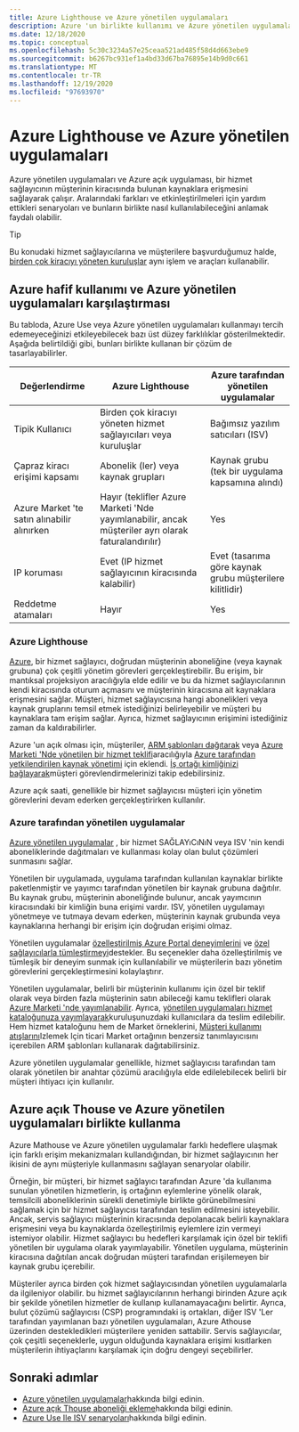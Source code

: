 ```yaml
---
title: Azure Lighthouse ve Azure yönetilen uygulamaları
description: Azure 'un birlikte kullanımı ve Azure yönetilen uygulamalarının birlikte nasıl kullanılabileceğini anlayın.
ms.date: 12/18/2020
ms.topic: conceptual
ms.openlocfilehash: 5c30c3234a57e25ceaa521ad485f58d4d663ebe9
ms.sourcegitcommit: b6267bc931ef1a4bd33d67ba76895e14b9d0c661
ms.translationtype: MT
ms.contentlocale: tr-TR
ms.lasthandoff: 12/19/2020
ms.locfileid: "97693970"
---
```

# <a name="azure-lighthouse-and-azure-managed-applications"></a>Azure Lighthouse ve Azure yönetilen uygulamaları

Azure yönetilen uygulamaları ve Azure açık uygulaması, bir hizmet sağlayıcının müşterinin kiracısında bulunan kaynaklara erişmesini sağlayarak çalışır. Aralarındaki farkları ve etkinleştirilmeleri için yardım ettikleri senaryoları ve bunların birlikte nasıl kullanılabileceğini anlamak faydalı olabilir.

> [!TIP]
> Bu konudaki hizmet sağlayıcılarına ve müşterilere başvurduğumuz halde, [birden çok kiracıyı yöneten kuruluşlar](enterprise.md) aynı işlem ve araçları kullanabilir.

## <a name="comparing-azure-lighthouse-and-azure-managed-applications"></a>Azure hafif kullanımı ve Azure yönetilen uygulamaları karşılaştırması

Bu tabloda, Azure Use veya Azure yönetilen uygulamaları kullanmayı tercih edemeyeceğinizi etkileyebilecek bazı üst düzey farklılıklar gösterilmektedir. Aşağıda belirtildiği gibi, bunları birlikte kullanan bir çözüm de tasarlayabilirler.

|Değerlendirme  |Azure Lighthouse  |Azure tarafından yönetilen uygulamalar  |
|---------|---------|---------|
|Tipik Kullanıcı     |Birden çok kiracıyı yöneten hizmet sağlayıcıları veya kuruluşlar         |Bağımsız yazılım satıcıları (ISV)         |
|Çapraz kiracı erişimi kapsamı     |Abonelik (ler) veya kaynak grupları         |Kaynak grubu (tek bir uygulama kapsamına alındı)         |
|Azure Market 'te satın alınabilir alınırken     |Hayır (teklifler Azure Marketi 'Nde yayımlanabilir, ancak müşteriler ayrı olarak faturalandırılır)        |Yes         |
|IP koruması     |Evet (IP hizmet sağlayıcının kiracısında kalabilir)        |Evet (tasarıma göre kaynak grubu müşterilere kilitlidir)         |
|Reddetme atamaları     |Hayır         |Yes        |

### <a name="azure-lighthouse"></a>Azure Lighthouse

[Azure](../overview.md), bir hizmet sağlayıcı, doğrudan müşterinin aboneliğine (veya kaynak grubuna) çok çeşitli yönetim görevleri gerçekleştirebilir. Bu erişim, bir mantıksal projeksiyon aracılığıyla elde edilir ve bu da hizmet sağlayıcılarının kendi kiracısında oturum açmasını ve müşterinin kiracısına ait kaynaklara erişmesini sağlar. Müşteri, hizmet sağlayıcısına hangi abonelikleri veya kaynak gruplarını temsil etmek istediğinizi belirleyebilir ve müşteri bu kaynaklara tam erişim sağlar. Ayrıca, hizmet sağlayıcının erişimini istediğiniz zaman da kaldırabilirler.

Azure 'un açık olması için, müşteriler, [ARM şablonları dağıtarak](../how-to/onboard-customer.md) veya [Azure Marketi 'Nde yönetilen bir hizmet teklifi](managed-services-offers.md)aracılığıyla [Azure tarafından yetkilendirilen kaynak yönetimi](azure-delegated-resource-management.md) için eklendi. [İş ortağı kimliğinizi bağlayarak](../how-to/partner-earned-credit.md)müşteri görevlendirmelerinizi takip edebilirsiniz.

Azure açık saati, genellikle bir hizmet sağlayıcısı müşteri için yönetim görevlerini devam ederken gerçekleştirirken kullanılır.

### <a name="azure-managed-applications"></a>Azure tarafından yönetilen uygulamalar

[Azure yönetilen uygulamalar](../../azure-resource-manager/managed-applications/overview.md) , bir hizmet SAĞLAYıCıNıN veya ISV 'nin kendi aboneliklerinde dağıtmaları ve kullanması kolay olan bulut çözümleri sunmasını sağlar.

Yönetilen bir uygulamada, uygulama tarafından kullanılan kaynaklar birlikte paketlenmiştir ve yayımcı tarafından yönetilen bir kaynak grubuna dağıtılır. Bu kaynak grubu, müşterinin aboneliğinde bulunur, ancak yayımcının kiracısındaki bir kimliğin buna erişimi vardır. ISV, yönetilen uygulamayı yönetmeye ve tutmaya devam ederken, müşterinin kaynak grubunda veya kaynaklarına herhangi bir erişim için doğrudan erişimi olmaz.

Yönetilen uygulamalar [özelleştirilmiş Azure Portal deneyimlerini](../../azure-resource-manager/managed-applications/concepts-view-definition.md) ve [özel sağlayıcılarla tümleştirmeyi](../../azure-resource-manager/managed-applications/tutorial-create-managed-app-with-custom-provider.md)destekler. Bu seçenekler daha özelleştirilmiş ve tümleşik bir deneyim sunmak için kullanılabilir ve müşterilerin bazı yönetim görevlerini gerçekleştirmesini kolaylaştırır.

Yönetilen uygulamalar, belirli bir müşterinin kullanımı için özel bir teklif olarak veya birden fazla müşterinin satın abileceği kamu teklifleri olarak [Azure Marketi 'nde yayımlanabilir](../../marketplace/create-new-azure-apps-offer.md). Ayrıca, [yönetilen uygulamaları hizmet kataloğunuza yayımlayarak](../../azure-resource-manager/managed-applications/publish-service-catalog-app.md)kuruluşunuzdaki kullanıcılara da teslim edilebilir. Hem hizmet kataloğunu hem de Market örneklerini, [Müşteri kullanımı atışlarını](../../marketplace/azure-partner-customer-usage-attribution.md)Izlemek Için ticari Market ortağının benzersiz tanımlayıcısını içerebilen ARM şablonları kullanarak dağıtabilirsiniz.

Azure yönetilen uygulamalar genellikle, hizmet sağlayıcısı tarafından tam olarak yönetilen bir anahtar çözümü aracılığıyla elde edilelebilecek belirli bir müşteri ihtiyacı için kullanılır.

## <a name="using-azure-lighthouse-and-azure-managed-applications-together"></a>Azure açık Thouse ve Azure yönetilen uygulamaları birlikte kullanma

Azure Mathouse ve Azure yönetilen uygulamalar farklı hedeflere ulaşmak için farklı erişim mekanizmaları kullandığından, bir hizmet sağlayıcının her ikisini de aynı müşteriyle kullanmasını sağlayan senaryolar olabilir.

Örneğin, bir müşteri, bir hizmet sağlayıcı tarafından Azure 'da kullanıma sunulan yönetilen hizmetlerin, iş ortağının eylemlerine yönelik olarak, temsilcili aboneliklerinin sürekli denetimiyle birlikte görünebilmesini sağlamak için bir hizmet sağlayıcısı tarafından teslim edilmesini isteyebilir. Ancak, servis sağlayıcı müşterinin kiracısında depolanacak belirli kaynaklara erişmesini veya bu kaynaklarda özelleştirilmiş eylemlere izin vermeyi istemiyor olabilir. Hizmet sağlayıcı bu hedefleri karşılamak için özel bir teklifi yönetilen bir uygulama olarak yayımlayabilir. Yönetilen uygulama, müşterinin kiracısına dağıtılan ancak doğrudan müşteri tarafından erişilemeyen bir kaynak grubu içerebilir.

Müşteriler ayrıca birden çok hizmet sağlayıcısından yönetilen uygulamalarla da ilgileniyor olabilir. bu hizmet sağlayıcılarının herhangi birinden Azure açık bir şekilde yönetilen hizmetler de kullanıp kullanamayacağını belirtir. Ayrıca, bulut çözümü sağlayıcısı (CSP) programındaki iş ortakları, diğer ISV 'Ler tarafından yayımlanan bazı yönetilen uygulamaları, Azure Athouse üzerinden destekledikleri müşterilere yeniden sattabilir. Servis sağlayıcılar, çok çeşitli seçeneklerle, uygun olduğunda kaynaklara erişimi kısıtlarken müşterilerin ihtiyaçlarını karşılamak için doğru dengeyi seçebilirler.

## <a name="next-steps"></a>Sonraki adımlar

- [Azure yönetilen uygulamalar](../../azure-resource-manager/managed-applications/overview.md)hakkında bilgi edinin.
- [Azure açık Thouse aboneliği ekleme](../how-to/onboard-customer.md)hakkında bilgi edinin.
- [Azure Use Ile ISV senaryoları](isv-scenarios.md)hakkında bilgi edinin.
